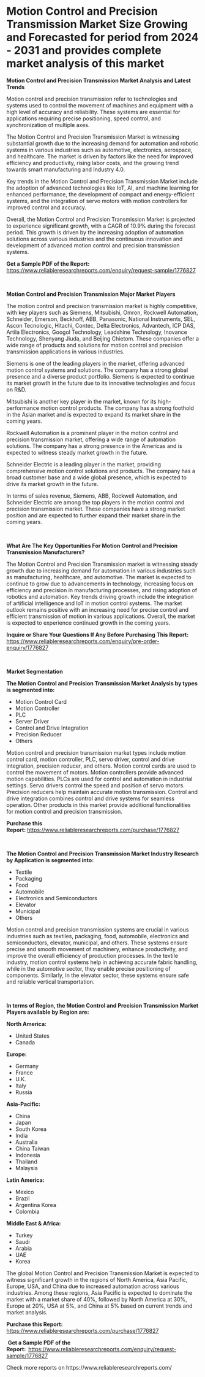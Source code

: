 <p><h1>Motion Control and Precision Transmission Market Size Growing and Forecasted for period from 2024 - 2031 and provides complete market analysis of this market</h1></p><p><strong>Motion Control and Precision Transmission Market Analysis and Latest Trends</strong></p>
<p><p>Motion control and precision transmission refer to technologies and systems used to control the movement of machines and equipment with a high level of accuracy and reliability. These systems are essential for applications requiring precise positioning, speed control, and synchronization of multiple axes.</p><p>The Motion Control and Precision Transmission Market is witnessing substantial growth due to the increasing demand for automation and robotic systems in various industries such as automotive, electronics, aerospace, and healthcare. The market is driven by factors like the need for improved efficiency and productivity, rising labor costs, and the growing trend towards smart manufacturing and Industry 4.0.</p><p>Key trends in the Motion Control and Precision Transmission Market include the adoption of advanced technologies like IoT, AI, and machine learning for enhanced performance, the development of compact and energy-efficient systems, and the integration of servo motors with motion controllers for improved control and accuracy.</p><p>Overall, the Motion Control and Precision Transmission Market is projected to experience significant growth, with a CAGR of 10.9% during the forecast period. This growth is driven by the increasing adoption of automation solutions across various industries and the continuous innovation and development of advanced motion control and precision transmission systems.</p></p>
<p><strong>Get a Sample PDF of the Report:&nbsp;</strong> <a href="https://www.reliableresearchreports.com/enquiry/request-sample/1776827">https://www.reliableresearchreports.com/enquiry/request-sample/1776827</a></p>
<p>&nbsp;</p>
<p><strong>Motion Control and Precision Transmission Major Market Players</strong></p>
<p><p>The motion control and precision transmission market is highly competitive, with key players such as Siemens, Mitsubishi, Omron, Rockwell Automation, Schneider, Emerson, Beckhoff, ABB, Panasonic, National Instruments, SEL, Ascon Tecnologic, Hitachi, Contec, Delta Electronics, Advantech, ICP DAS, Artila Electronics, Googol Technology, Leadshine Technology, Inovance Technology, Shenyang Jiuda, and Beijing Chietom. These companies offer a wide range of products and solutions for motion control and precision transmission applications in various industries.</p><p>Siemens is one of the leading players in the market, offering advanced motion control systems and solutions. The company has a strong global presence and a diverse product portfolio. Siemens is expected to continue its market growth in the future due to its innovative technologies and focus on R&D.</p><p>Mitsubishi is another key player in the market, known for its high-performance motion control products. The company has a strong foothold in the Asian market and is expected to expand its market share in the coming years.</p><p>Rockwell Automation is a prominent player in the motion control and precision transmission market, offering a wide range of automation solutions. The company has a strong presence in the Americas and is expected to witness steady market growth in the future.</p><p>Schneider Electric is a leading player in the market, providing comprehensive motion control solutions and products. The company has a broad customer base and a wide global presence, which is expected to drive its market growth in the future.</p><p>In terms of sales revenue, Siemens, ABB, Rockwell Automation, and Schneider Electric are among the top players in the motion control and precision transmission market. These companies have a strong market position and are expected to further expand their market share in the coming years.</p></p>
<p>&nbsp;</p>
<p><strong>What Are The Key Opportunities For Motion Control and Precision Transmission Manufacturers?</strong></p>
<p><p>The Motion Control and Precision Transmission market is witnessing steady growth due to increasing demand for automation in various industries such as manufacturing, healthcare, and automotive. The market is expected to continue to grow due to advancements in technology, increasing focus on efficiency and precision in manufacturing processes, and rising adoption of robotics and automation. Key trends driving growth include the integration of artificial intelligence and IoT in motion control systems. The market outlook remains positive with an increasing need for precise control and efficient transmission of motion in various applications. Overall, the market is expected to experience continued growth in the coming years.</p></p>
<p><strong>Inquire or Share Your Questions If Any Before Purchasing This Report:</strong> <a href="https://www.reliableresearchreports.com/enquiry/pre-order-enquiry/1776827">https://www.reliableresearchreports.com/enquiry/pre-order-enquiry/1776827</a></p>
<p>&nbsp;</p>
<p><strong>Market Segmentation</strong></p>
<p><strong>The Motion Control and Precision Transmission Market Analysis by types is segmented into:</strong></p>
<p><ul><li>Motion Control Card</li><li>Motion Controller</li><li>PLC</li><li>Server Driver</li><li>Control and Drive Integration</li><li>Precision Reducer</li><li>Others</li></ul></p>
<p><p>Motion control and precision transmission market types include motion control card, motion controller, PLC, servo driver, control and drive integration, precision reducer, and others. Motion control cards are used to control the movement of motors. Motion controllers provide advanced motion capabilities. PLCs are used for control and automation in industrial settings. Servo drivers control the speed and position of servo motors. Precision reducers help maintain accurate motion transmission. Control and drive integration combines control and drive systems for seamless operation. Other products in this market provide additional functionalities for motion control and precision transmission.</p></p>
<p><strong>Purchase this Report:&nbsp;</strong><a href="https://www.reliableresearchreports.com/purchase/1776827">https://www.reliableresearchreports.com/purchase/1776827</a></p>
<p>&nbsp;</p>
<p><strong>The Motion Control and Precision Transmission Market Industry Research by Application is segmented into:</strong></p>
<p><ul><li>Textile</li><li>Packaging</li><li>Food</li><li>Automobile</li><li>Electronics and Semiconductors</li><li>Elevator</li><li>Municipal</li><li>Others</li></ul></p>
<p><p>Motion control and precision transmission systems are crucial in various industries such as textiles, packaging, food, automobile, electronics and semiconductors, elevator, municipal, and others. These systems ensure precise and smooth movement of machinery, enhance productivity, and improve the overall efficiency of production processes. In the textile industry, motion control systems help in achieving accurate fabric handling, while in the automotive sector, they enable precise positioning of components. Similarly, in the elevator sector, these systems ensure safe and reliable vertical transportation.</p></p>
<p>&nbsp;</p>
<p><strong>In terms of Region, the Motion Control and Precision Transmission Market Players available by Region are:</strong></p>
<p>
    <p> <strong> North America: </strong>
        <ul>
            <li>United States</li>
            <li>Canada</li>
        </ul>
        </p> 
    <p> <strong> Europe: </strong>
        <ul>
            <li>Germany</li>
            <li>France</li>
            <li>U.K.</li>
            <li>Italy</li>
            <li>Russia</li>
        </ul>
        </p> 
    <p> <strong> Asia-Pacific: </strong>
        <ul>
            <li>China</li>
            <li>Japan</li>
            <li>South Korea</li>
            <li>India</li>
            <li>Australia</li>
            <li>China Taiwan</li>
            <li>Indonesia</li>
            <li>Thailand</li>
            <li>Malaysia</li>
        </ul>
        </p> 
    <p> <strong> Latin America: </strong>
        <ul>
            <li>Mexico</li>
            <li>Brazil</li>
            <li>Argentina Korea</li>
            <li>Colombia</li>
        </ul>
        </p> 
    <p> <strong> Middle East & Africa: </strong>
        <ul>
            <li>Turkey</li>
            <li>Saudi</li>
            <li>Arabia</li>
            <li>UAE</li>
            <li>Korea</li>
        </ul>
    </p>
    </p>
<p><p>The global Motion Control and Precision Transmission Market is expected to witness significant growth in the regions of North America, Asia Pacific, Europe, USA, and China due to increased automation across various industries. Among these regions, Asia Pacific is expected to dominate the market with a market share of 40%, followed by North America at 30%, Europe at 20%, USA at 5%, and China at 5% based on current trends and market analysis.</p></p>
<p><strong>Purchase this Report: </strong><a href="https://www.reliableresearchreports.com/purchase/1776827">https://www.reliableresearchreports.com/purchase/1776827</a></p>
<p>&nbsp;<strong>Get a Sample PDF of the Report:&nbsp;&nbsp;</strong><a href="https://www.reliableresearchreports.com/enquiry/request-sample/1776827">https://www.reliableresearchreports.com/enquiry/request-sample/1776827</a></p>
<p><strong></strong></p>
<p>Check more reports on https://www.reliableresearchreports.com/</p>